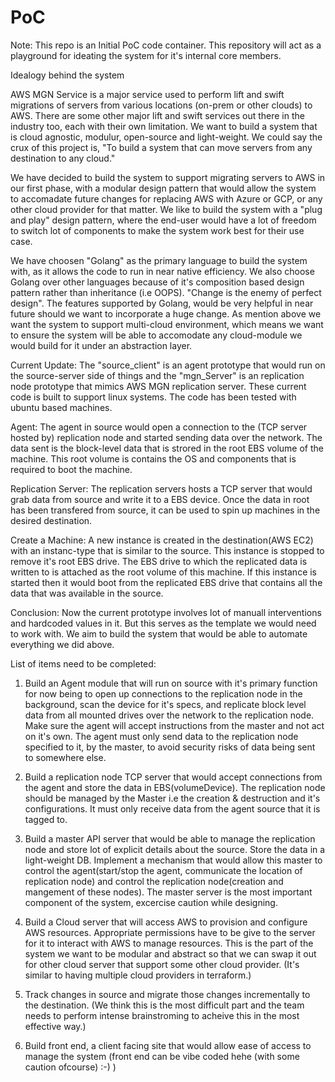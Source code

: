 # PoC
Note:
This repo is an Initial PoC code container. This repository will act as a playground for ideating the system for it's internal core members. 

Idealogy behind the system

AWS MGN Service is a major service used to perform lift and swift migrations of servers from various locations (on-prem or other clouds) to AWS. There are some other major lift and swift services out there in the industry too, each with their own limitation. We want to build a system that is cloud agnostic, modulur, open-source and light-weight. We could say the crux of this project is, "To build a system that can move servers from any destination to any cloud." 

We have decided to build the system to support migrating servers to AWS in our first phase, with a modular design pattern that would allow the system to accomadate future changes for replacing AWS with Azure or GCP, or any other cloud provider for that matter. We like to build the system with a "plug and play" design pattern, where the end-user would have a lot of freedom to switch lot of components to make the system work best for their use case. 

We have choosen "Golang" as the primary language to build the system with, as it allows the code to run in near native efficiency. We also choose Golang over other languages because of it's composition based design pattern rather than inheritance (i.e OOPS). "Change is the enemy of perfect design". The features supported by Golang, would be very helpful in near future should we want to incorporate a huge change. As mention above we want the system to support multi-cloud environment, which means we want to ensure the system will be able to accomodate any cloud-module we would build for it under an  abstraction layer.

Current Update: 
The "source_client" is an agent prototype that would run on the source-server side of things and the "mgn_Server" is an replication node prototype that mimics AWS MGN replication server. These current code is built to support linux systems. The code has been tested with ubuntu based machines. 

Agent: 
The agent in source would open a connection to the (TCP server hosted by) replication node and started sending data over the network. The data sent is the block-level data that is strored in the root EBS volume of the machine. This root volume is contains the OS and components that is required to boot the machine.  

Replication Server:
The replication servers hosts a TCP server that would grab data from source and write it to a EBS device. Once the data in root has been transfered from source, it can be used to spin up machines in the desired destination.

Create a Machine:
A new instance is created in the destination(AWS EC2) with an instanc-type that is similar to the source. This instance is stopped to remove it's root EBS drive. The EBS drive to which the replicated data is written to is attached as the root volume of this machine. If this instance is started then it would boot from the replicated EBS drive that contains all the data that was available in the source. 

Conclusion:
Now the current prototype involves lot of manuall interventions and hardcoded values in it. But this serves as the template we would need to work with. We aim to build the system that would be able to automate everything we did above.


List of items need to be completed:
1) Build an Agent module that will run on source with it's primary function for now being to open up connections to the replication node in the background, scan the device for it's specs, and replicate block level data from all mounted drives over the network to the replication node. Make sure the agent will accept instructions from the master and not act on it's own. The agent must only send data to the replication node specified to it, by the master, to avoid security risks of data being sent to somewhere else.

2) Build a replication node TCP server that would accept connections from the agent and store the data in EBS(volumeDevice). The replication node should be managed by the Master i.e the creation & destruction and it's configurations. It must only receive data from the agent source that it is tagged to. 

3) Build a master API server that would be able to manage the replication node and store lot of explicit details about the source. Store the data in a light-weight DB. Implement a mechanism that would allow this master to control the agent(start/stop the agent, communicate the location of replication node) and control the replication node(creation and mangement of these nodes). The master server is the most important component of the system, excercise caution while designing.

4) Build a Cloud server that will access AWS to provision and configure AWS resources. Appropriate permissions have to be give to the server for it to interact with AWS to manage resources. This is the part of the system we want to be modular and abstract so that we can swap it out for other cloud server that support some other cloud provider. (It's similar to having multiple cloud providers in terraform.)

5) Track changes in source and migrate those changes incrementally to the destination. (We think this is the most difficult part and the team needs to perform intense brainstroming to acheive this in the most effective way.)

6) Build front end, a client facing site that would allow ease of access to manage the system (front end can be vibe coded hehe (with some caution ofcourse) :-) )